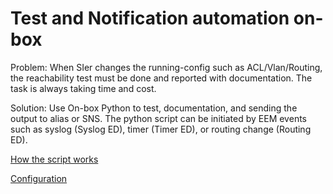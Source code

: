 # Test and Notification automation on-box

Problem: When SIer changes the running-config such as ACL/Vlan/Routing, the reachability test must be done and reported with documentation. The task is always taking time and cost.

Solution: Use On-box Python to test, documentation, and sending the output to alias or SNS. The python script can be initiated by EEM events such as syslog (Syslog ED), timer (Timer ED), or routing change (Routing ED).

[How the script works](./image1.png)

[Configuration](./image2.png)